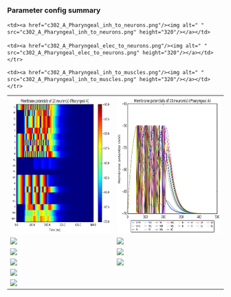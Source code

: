### Parameter config summary 
<table>

<tr>
  <td><a href="neurons_A_Pharyngeal.png"/><img alt=" " src="neurons_A_Pharyngeal.png" height="320"/></a></td>
  <td><a href="traces_neuron_Pharyngeal_A.png"/><img alt=" " src="traces_neuron_Pharyngeal_A.png" height="320"/></a></td>
</tr>

<tr>
  <td><a href="neuron_activity_A_Pharyngeal.png"/><img alt=" " src="neuron_activity_A_Pharyngeal.png" height="320"/></a></td>
  <td><a href="traces_neuron_activity_Pharyngeal_A.png"/><img alt=" " src="traces_neuron_activity_Pharyngeal_A.png" height="320"/></a></td>
</tr>

<tr>
  <td><a href="muscles_A_Pharyngeal.png"/><img alt=" " src="muscles_A_Pharyngeal.png" height="320"/></a></td>
  <td><a href="traces_muscles_Pharyngeal_A.png"/><img alt=" " src="traces_muscles_Pharyngeal_A.png" height="320"/></a></td>
</tr>

<tr>
  <td><a href="muscle_activity_A_Pharyngeal.png"/><img alt=" " src="muscle_activity_A_Pharyngeal.png" height="320"/></a></td>
  <td><a href="traces_muscles_activity_Pharyngeal_A.png"/><img alt=" " src="traces_muscles_activity_Pharyngeal_A.png" height="320"/></a></td>
</tr>

<tr><td><a href="c302_A_Pharyngeal_exc_to_neurons.png"/><img alt=" " src="c302_A_Pharyngeal_exc_to_neurons.png" height="320"/></a></td>

    <td><a href="c302_A_Pharyngeal_inh_to_neurons.png"/><img alt=" " src="c302_A_Pharyngeal_inh_to_neurons.png" height="320"/></a></td>

    <td><a href="c302_A_Pharyngeal_elec_to_neurons.png"/><img alt=" " src="c302_A_Pharyngeal_elec_to_neurons.png" height="320"/></a></td></tr>

<tr><td><a href="c302_A_Pharyngeal_exc_to_muscles.png"/><img alt=" " src="c302_A_Pharyngeal_exc_to_muscles.png" height="320"/></a></td>

    <td><a href="c302_A_Pharyngeal_inh_to_muscles.png"/><img alt=" " src="c302_A_Pharyngeal_inh_to_muscles.png" height="320"/></a></td></tr>
</table>
